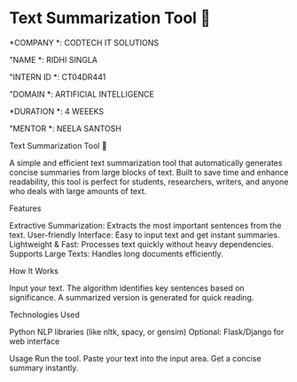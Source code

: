 # Text Summarization Tool 📝

*COMPANY *: CODTECH IT SOLUTIONS

"NAME *: RIDHI SINGLA

"INTERN ID *: CT04DR441

"DOMAIN *: ARTIFICIAL INTELLIGENCE

*DURATION *: 4 WEEEKS

"MENTOR *: NEELA SANTOSH

Text Summarization Tool 📝

A simple and efficient text summarization tool that automatically generates concise summaries from large blocks of text. Built to save time and enhance readability, this tool is perfect for students, researchers, writers, and anyone who deals with large amounts of text.

Features

Extractive Summarization: Extracts the most important sentences from the text.
User-friendly Interface: Easy to input text and get instant summaries.
Lightweight & Fast: Processes text quickly without heavy dependencies.
Supports Large Texts: Handles long documents efficiently.

How It Works

Input your text.
The algorithm identifies key sentences based on significance.
A summarized version is generated for quick reading.

Technologies Used

Python
NLP libraries (like nltk, spacy, or gensim)
Optional: Flask/Django for web interface

Usage
Run the tool.
Paste your text into the input area.
Get a concise summary instantly.
